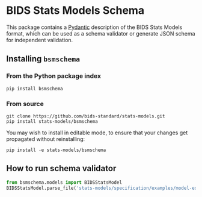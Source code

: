 # BIDS Stats Models Schema

This package contains a [Pydantic](https://pydantic-docs.helpmanual.io/) description of the
BIDS Stats Models format, which can be used as a schema validator or generate JSON
schema for independent validation.

## Installing `bsmschema`

### From the Python package index

```
pip install bsmschema
```

### From source

```
git clone https://github.com/bids-standard/stats-models.git
pip install stats-models/bsmschema
```

You may wish to install in editable mode, to ensure that your changes get propagated without
reinstalling:

```
pip install -e stats-models/bsmschema
```

## How to run schema validator

```python
from bsmschema.models import BIDSStatsModel
BIDSStatsModel.parse_file('stats-models/specification/examples/model-example_smdl.json')
```
